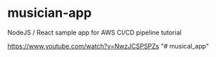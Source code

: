 # musician-app
NodeJS / React sample app for AWS CI/CD pipeline tutorial

https://www.youtube.com/watch?v=NwzJCSPSPZs
"# musical_app" 
